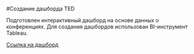#Создание дашборда TED

Подготовлен интерактивный дашборд на основе данных о конференциях. Для создания дашбордов использован BI-инструмент Tableau.

[Ссылка на дашборд](https://public.tableau.com/views/Book2_16937586638520/TED_1?:language=en-US&:display_count=n&:origin=viz_share_link)
